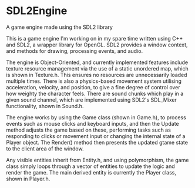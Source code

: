 # SDL2Engine
A game engine made using the SDL2 library

This is a game engine I'm working on in my spare time written using C++ and SDL2, a wrapper library for OpenGL. SDL2 provides a window context, and methods for drawing, processing events, and audio. 

The engine is Object-Oriented, and currently implemented features include texture resource management via the use of a static unordered map, which is shown in Texture.h. This ensures no resources are unnecessarily loaded multiple times. There is also a physics-based movement system utilising acceleration, velocity, and position, to give a fine degree of control over how weighty the character feels. There are sound chunks which play in a given sound channel, which are implemented using SDL2's SDL_Mixer functionality, shown in Sound.h. 

The engine works by using the Game class (shown in Game.h), to process events such as mouse clicks and keyboard inputs, and then the Update method adjusts the game based on these, performing tasks such as responding to clicks or movement input or changing the internal state of a Player object. The Render() method then presents the updated gtame state to the client area of the window.

Any visible entities inherit from Entity.h, and using polymorphism, the game class simply loops through a vector of entities to update the logic and render the game. The main derived entity is currently the Player class, shown in Player.h.

